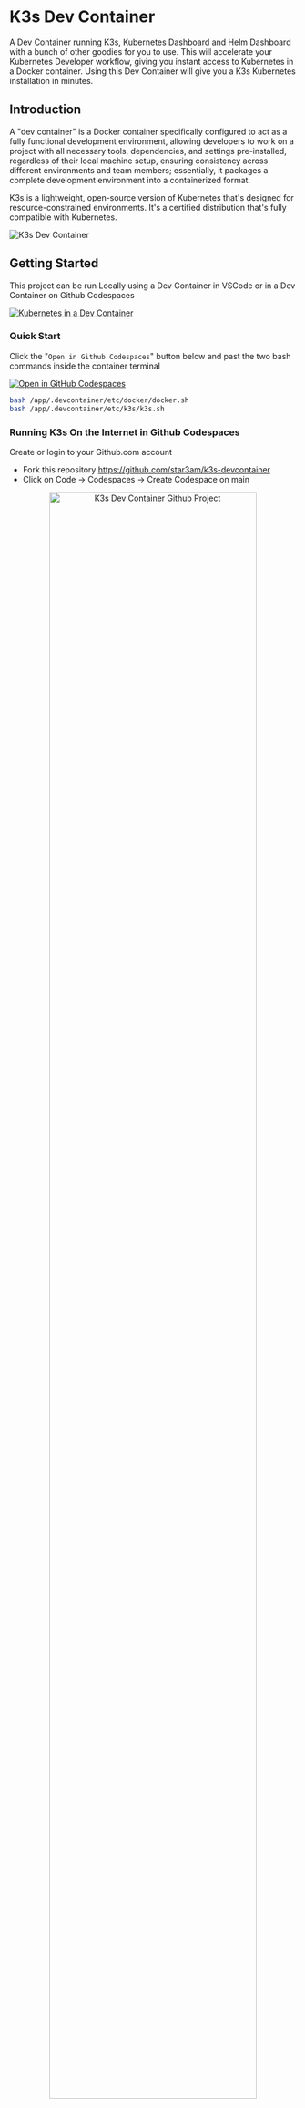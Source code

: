 # K3s Dev Container

A Dev Container running K3s, Kubernetes Dashboard and Helm Dashboard with a bunch of other goodies for you to use. This will accelerate your Kubernetes Developer workflow, giving you instant access to Kubernetes in a Docker container. Using this Dev Container will give you a K3s Kubernetes installation in minutes. 

## Introduction

A "dev container" is a Docker container specifically configured to act as a fully functional development environment, allowing developers to work on a project with all necessary tools, dependencies, and settings pre-installed, regardless of their local machine setup, ensuring consistency across different environments and team members; essentially, it packages a complete development environment into a containerized format. 

K3s is a lightweight, open-source version of Kubernetes that's designed for resource-constrained environments. It's a certified distribution that's fully compatible with Kubernetes. 

![K3s Dev Container](./images/041-potion.png)

## Getting Started

This project can be run Locally using a Dev Container in VSCode or in a Dev Container on Github Codespaces 

[![Kubernetes in a Dev Container](images/youtube-image.png)](https://www.youtube.com/watch?v=3ya9w2m6CLo)

### Quick Start

Click the "`Open in Github Codespaces`" button below and past the two bash commands inside the container terminal

[![Open in GitHub Codespaces](https://github.com/codespaces/badge.svg)](https://codespaces.new/star3am/k3s-devcontainer?quickstart=1)
```bash
bash /app/.devcontainer/etc/docker/docker.sh
bash /app/.devcontainer/etc/k3s/k3s.sh
```

### Running K3s On the Internet in Github Codespaces

Create or login to your Github.com account

- Fork this repository https://github.com/star3am/k3s-devcontainer
- Click on Code -> Codespaces -> Create Codespace on main

<div align="center">
  <img src="images/github-project.png" alt="K3s Dev Container Github Project" width="85%">
  <p><em>K3s Dev Container Github Project</em></p>
</div>

<div align="center">
  <img src="images/github-project-new-codespace-on-main.png" alt="K3s Dev Container Github Project Create new Codespace" width="85%">
  <p><em>K3s Dev Container Github Project Create new Codespace</em></p>
</div>

<div align="center">
  <img src="images/github-project-new-codespace-on-main-opening.png" alt="K3s Dev Container Github Project Create new Codespace Opening" width="85%">
  <p><em>K3s Dev Container Github Project Create new Codespace Opening</em></p>
</div>

<div align="center">
  <img src="images/github-project-new-codespace-on-main-opened.png" alt="K3s Dev Container Github Project Create new Codespace Opened" width="85%">
  <p><em>K3s Dev Container Github Project Create new Codespace Opened</em></p>
</div>

<div align="center">
  <img src="images/github-project-codespace-docker.png" alt="K3s Dev Container Github Project Codespace Docker" width="85%">
  <p><em>K3s Dev Container Github Project Codespace Docker</em></p>
</div>

<div align="center">
  <img src="images/github-project-codespace-docker-done.png" alt="K3s Dev Container Github Project Codespace Docker done" width="85%">
  <p><em>K3s Dev Container Github Project Codespace Docker done</em></p>
</div>

<div align="center">
  <img src="images/github-project-codespace-docker-info.png" alt="K3s Dev Container Github Project Codespace Docker info" width="85%">
  <p><em>K3s Dev Container Github Project Codespace Docker info</em></p>
</div>

<div align="center">
  <img src="images/github-project-codespace-k3s.png" alt="K3s Dev Container Github Project Codespace K3s" width="85%">
  <p><em>K3s Dev Container Github Project Codespace K3s</em></p>
</div>

<div align="center">
  <img src="images/github-project-codespace-k3s-done.png" alt="K3s Dev Container Github Project Codespace K3s done" width="85%">
  <p><em>K3s Dev Container Github Project Codespace K3s done</em></p>
</div>

<div align="center">
  <img src="images/github-project-codespace-k3s-done-ports.png" alt="K3s Dev Container Github Project Codespace K3s done Ports" width="85%">
  <p><em>K3s Dev Container Github Project Codespace K3s done Ports</em></p>
</div>

<div align="center">
  <img src="images/github-project-codespace-k3s-kubernetes-dashboard-login.png" alt="K3s Dev Container Github Project Codespace K3s Kubernetes Dashboard Login" width="85%">
  <p><em>K3s Dev Container Github Project Codespace K3s Kubernetes Dashboard Login</em></p>
</div>

<div align="center">
  <img src="images/github-project-codespace-k3s-kubernetes-dashboard-select-all-namespaces.png" alt="K3s Dev Container Github Project Codespace K3s Kubernetes Dashboard Select All Namespaces" width="85%">
  <p><em>K3s Dev Container Github Project Codespace K3s Kubernetes Dashboard Select All Namespaces</em></p>
</div>

<div align="center">
  <img src="images/github-project-codespace-k3s-kubernetes-dashboard-home.png" alt="K3s Dev Container Github Project Codespace K3s Kubernetes Dashboard Home" width="85%">
  <p><em>K3s Dev Container Github Project Codespace K3s Kubernetes Dashboard Home</em></p>
</div>

<div align="center">
  <img src="images/github-project-codespace-k3s-helm-dashboard-home.png" alt="K3s Dev Container Github Project Codespace K3s Helm Dashboard Home" width="85%">
  <p><em>K3s Dev Container Github Project Codespace K3s Helm Dashboard Home</em></p>
</div>

### Running K3s Locally in a Dev Container using Visual Studio Code

Install the following dependencies

- Docker or Docker Desktop https://www.docker.com/products/docker-desktop/
- Windows Only should create a `.wslconfig` see WSL Config below
- Visual Studio Code https://code.visualstudio.com/download (with Remote development in Containers extension) https://code.visualstudio.com/docs/remote/containers-tutorial
- Clone this repository
- Now Open VSCode and Open this repository (See screenshot below)

<div align="center">
  <img src="images/download-and-install-docker-desktop.png" alt="Download and install Docker desktop" width="85%">
  <p><em>Download and install Docker desktop</em></p>
</div>

<div align="center">
  <img src="images/download-and-install-visual-studio-code.png" alt="Download and install Visual Studio Code" width="85%">
  <p><em>Download and install Visual Studio Code</em></p>
</div>

<div align="center">
  <img src="images/download-and-install-visual-studio-code-dev-containers-extension.png" alt="Download and install Visual Studio Code Dev Containers Extension" width="85%">
  <p><em>Download and install Visual Studio Code Dev Containers Extension</em></p>
</div>

<div align="center">
  <img src="images/visual-studio-code-open-project.png" alt="Visual Studio Code Open Project" width="85%">
  <p><em>Visual Studio Code Open Project</em></p>
</div>

<div align="center">
  <img src="images/visual-studio-code-project-devcontainer.png" alt="Visual Studio Code Project Dev Container" width="85%">
  <p><em>Visual Studio Code Project Dev Container</em></p>
</div>

<div align="center">
  <img src="images/vscode-project-devcontainer-docker.png" alt="K3s Dev Container VSCode Project Dev Container Docker" width="85%">
  <p><em>K3s Dev Container VSCode Project Dev Container Docker</em></p>
</div>

<div align="center">
  <img src="images/vscode-project-devcontainer-docker-done.png" alt="K3s Dev Container VSCode Project Dev Container Docker done" width="85%">
  <p><em>K3s Dev Container VSCode Project Dev Container Docker done</em></p>
</div>

<div align="center">
  <img src="images/vscode-project-devcontainer-docker-info.png" alt="K3s Dev Container VSCode Project Dev Container Docker info" width="85%">
  <p><em>K3s Dev Container VSCode Project Dev Container Docker info</em></p>
</div>

<div align="center">
  <img src="images/vscode-project-devcontainer-k3s.png" alt="K3s Dev Container VSCode Project Dev Container K3s" width="85%">
  <p><em>K3s Dev Container VSCode Project Dev Container K3s</em></p>
</div>

<div align="center">
  <img src="images/vscode-project-devcontainer-k3s-done.png" alt="K3s Dev Container VSCode Project Dev Container K3s done" width="85%">
  <p><em>K3s Dev Container VSCode Project Dev Container K3s done</em></p>
</div>

<div align="center">
  <img src="images/vscode-project-devcontainer-k3s-done-ports.png" alt="K3s Dev Container VSCode Project Dev Container K3s done Ports" width="85%">
  <p><em>K3s Dev Container VSCode Project Dev Container K3s done Ports</em></p>
</div>

<div align="center">
  <img src="images/vscode-project-devcontainer-k3s-kubernetes-dashboard-login.png" alt="K3s Dev Container VSCode Project Dev Container K3s Kubernetes Dashboard Login" width="85%">
  <p><em>K3s Dev Container VSCode Project Dev Container K3s Kubernetes Dashboard Login</em></p>
</div>

<div align="center">
  <img src="images/vscode-project-devcontainer-k3s-kubernetes-dashboard-select-all-namespaces.png" alt="K3s Dev Container VSCode Project Dev Container K3s Kubernetes Dashboard Select All Namespaces" width="85%">
  <p><em>K3s Dev Container VSCode Project Dev Container K3s Kubernetes Dashboard Select All Namespaces</em></p>
</div>

<div align="center">
  <img src="images/vscode-project-devcontainer-k3s-kubernetes-dashboard-home.png" alt="K3s Dev Container VSCode Project Dev Container K3s Kubernetes Dashboard Home" width="85%">
  <p><em>K3s Dev Container VSCode Project Dev Container K3s Kubernetes Dashboard Home</em></p>
</div>

<div align="center">
  <img src="images/vscode-project-devcontainer-k3s-helm-dashboard-home.png" alt="K3s Dev Container VSCode Project Dev Container K3s Helm Dashboard Home" width="85%">
  <p><em>K3s Dev Container VSCode Project Dev Container K3s Helm Dashboard Home</em></p>
</div>

### WSL Config

Place the `.wslconfig` file inside your Windows user home directory, typically, `C:\Users\YOUR_USER\.wslconfig`
Restart WSL with `wsl --shutdown` and start WSL again with `wsl` in an Administrator Powershell terminal.

```
# After updating this file run wsl --update
# Settings apply across all Linux distros running on WSL 2
[wsl2]

# Limits VM memory to use no more than 8 GB, this can be set as whole numbers using GB or MB
memory=8GB

# Sets the VM to use 8 virtual processors
processors=8

# Force Cgroup Version: 2
kernelCommandLine = cgroup_no_v1=all

# https://learn.microsoft.com/en-us/windows/wsl/wsl-config
networkingMode=mirrored

# Sets amount of swap storage space to 8GB, default is 25% of available RAM
swap=8GB

# Sets swapfile path location, default is %USERPROFILE%\AppData\Local\Temp\swap.vhdx
swapfile=C:\\temp\\wsl-swap.vhdx

# Disable page reporting so WSL retains all allocated memory claimed from Windows and releases none back when free
pageReporting=false

# Turn on default connection to bind WSL 2 localhost to Windows localhost. Setting is ignored when networkingMode=mirrored
localhostforwarding=true

# Disables nested virtualization
nestedVirtualization=false

# Turns on output console showing contents of dmesg when opening a WSL 2 distro for debugging
debugConsole=false

# Enable experimental features
[experimental]
sparseVhd=true
autoMemoryReclaim=dropcache # testing supposed to help WSL recover after laptops hibernated
```

## Supported Architectures

| Name      | Codespace  |
|:--------- |:----------:|
| amd64     | ✓          |
| arm64     | ✓          |
| linux     | ✓          |
| windows   | ✓          |
| mac intel | ✓          |
| mac apple | ✓          |

## Connecting Externally

You can install kubectl on your laptop and connect to the K3s cluster using the Kube config file set in the .kube directory in the project folder. 

`kubectl get ns --kubeconfig=.kube/config`
```
NAME                   STATUS   AGE
default                Active   5m25s
kube-node-lease        Active   5m25s
kube-public            Active   5m25s
kube-system            Active   5m25s
kubernetes-dashboard   Active   5m15s
```

`kubectl get pods -n kube-system --kubeconfig=.kube/config`
```
NAME                                      READY   STATUS      RESTARTS   AGE
coredns-ccb96694c-f76tc                   1/1     Running     0          6m19s
helm-install-traefik-brtbd                0/1     Completed   1          6m19s
helm-install-traefik-crd-5nfpn            0/1     Completed   0          6m19s
local-path-provisioner-5b5f758bcf-wmmg6   1/1     Running     0          6m19s
metrics-server-7bf7d58749-jdpcm           1/1     Running     0          6m19s
svclb-traefik-3c9a52b4-h5m4m              2/2     Running     0          5m38s
traefik-5cbdcf97f4-fgc4l                  1/1     Running     0          5m38s
```

## Inspiration 

This project was inspired by HashiQube - The Ultimate DevOps Lab in a Docker container, https://hashiqube.com
